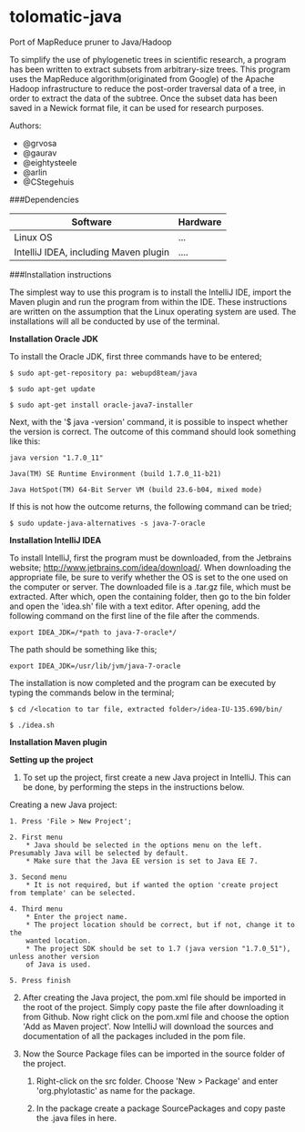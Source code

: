 tolomatic-java
==============

Port of MapReduce pruner to Java/Hadoop

To simplify the use of phylogenetic trees in scientific research, a program has been written
to extract subsets from arbitrary-size trees. This program uses the MapReduce algorithm(originated from Google)
of the Apache Hadoop infrastructure to reduce the post-order traversal data of a tree, in order to extract the data
of the subtree. Once the subset data has been saved in a Newick format file, it can be used for research purposes.

Authors:
- @grvosa           
- @gaurav           
- @eightysteele
- @arlin
- @CStegehuis


###Dependencies

**Software**    |   **Hardware**
----------------|----------------
Linux OS        | ...
IntelliJ IDEA, including Maven plugin | ....


###Installation instructions

The simplest way to use this program is to install the IntelliJ IDE, import the Maven plugin and run the 
program from within the IDE. These instructions are written on the assumption that the Linux operating 
system are used. The installations will all be conducted by use of the terminal.    


**Installation Oracle JDK**

To install the Oracle JDK, first three commands have to be entered;
    
    $ sudo apt-get-repository pa: webupd8team/java
    
    $ sudo apt-get update
    
    $ sudo apt-get install oracle-java7-installer
    
Next, with the '$ java -version' command, it is possible to inspect whether the version is correct.
The outcome of this command should look something like this:

    java version "1.7.0_11"

    Java(TM) SE Runtime Environment (build 1.7.0_11-b21)

    Java HotSpot(TM) 64-Bit Server VM (build 23.6-b04, mixed mode)

If this is not how the outcome returns, the following command can be tried;
    
    $ sudo update-java-alternatives -s java-7-oracle


**Installation IntelliJ IDEA**

To install IntelliJ, first the program must be downloaded, from the Jetbrains 
website; http://www.jetbrains.com/idea/download/. When downloading the appropriate file, be sure to
verify whether the OS is set to the one used on the computer or server. 
The downloaded file is a .tar.gz file, which must be extracted. After which, open the containing folder, 
then go to the bin folder and open the 'idea.sh' file with a text editor. After opening, add the following
command on the first line of the file after the commends.
    
    export IDEA_JDK=/*path to java-7-oracle*/

The path should be something like this;
    
    export IDEA_JDK=/usr/lib/jvm/java-7-oracle

The installation is now completed and the program can be executed by typing the commands below in
the terminal;

    $ cd /<location to tar file, extracted folder>/idea-IU-135.690/bin/
    
    $ ./idea.sh
       
    
**Installation Maven plugin**



**Setting up the project**

1. To set up the project, first create a new Java project in IntelliJ. This can be done, by performing the steps
in the instructions below.

Creating a new Java project:   
    
    1. Press 'File > New Project';
    
    2. First menu
        * Java should be selected in the options menu on the left. Presumably Java will be selected by default.
        * Make sure that the Java EE version is set to Java EE 7. 
    
    3. Second menu
        * It is not required, but if wanted the option 'create project from template' can be selected.
        
    4. Third menu
        * Enter the project name. 
        * The project location should be correct, but if not, change it to the
        wanted location. 
        * The project SDK should be set to 1.7 (java version "1.7.0_51"), unless another version
        of Java is used. 
    
    5. Press finish

2. After creating the Java project, the pom.xml file should be imported in the root of the project. Simply copy paste the file 
after downloading it from Github. Now right click on the pom.xml file and choose the option 'Add as Maven project'. 
Now IntelliJ will download the sources and documentation of all the packages included in the pom file. 

3. Now the Source Package files can be imported in the source folder of the project.

    1. Right-click on the src folder. Choose 'New > Package' and enter 'org.phylotastic' as name for the package.
    
    2. In the package create a package SourcePackages and copy paste the .java files in here. 
